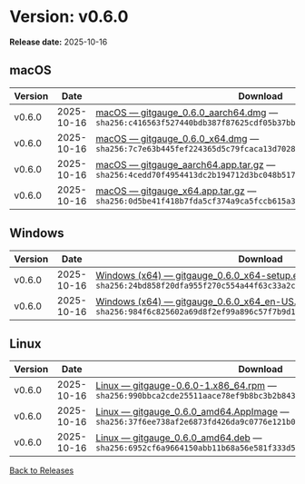 # Version: v0.6.0

**Release date:** 2025-10-16


## macOS

| Version | Date | Download | Notes |
|---|---|---|---|
| v0.6.0 | 2025-10-16 | [macOS — gitgauge_0.6.0_aarch64.dmg](https://github.com/Monash-FIT3170/2025W1-Commitment/releases/download/v0.6.0/gitgauge_0.6.0_aarch64.dmg) — `sha256:c416563f527440bdb387f87625cdf05b37bbecbee559ce9e9d02c439d8f5bd0a` | [Notes](https://github.com/Monash-FIT3170/2025W1-Commitment/releases/tag/v0.6.0) |
| v0.6.0 | 2025-10-16 | [macOS — gitgauge_0.6.0_x64.dmg](https://github.com/Monash-FIT3170/2025W1-Commitment/releases/download/v0.6.0/gitgauge_0.6.0_x64.dmg) — `sha256:7c7e63b445fef224365d5c79fcaca13d70285c9ac61f500f07847a9364b5aae9` | [Notes](https://github.com/Monash-FIT3170/2025W1-Commitment/releases/tag/v0.6.0) |
| v0.6.0 | 2025-10-16 | [macOS — gitgauge_aarch64.app.tar.gz](https://github.com/Monash-FIT3170/2025W1-Commitment/releases/download/v0.6.0/gitgauge_aarch64.app.tar.gz) — `sha256:4cedd70f4954413dc2b194712d3bc048b517ddd6b7d4d36684eb2ee1c9b137e2` | [Notes](https://github.com/Monash-FIT3170/2025W1-Commitment/releases/tag/v0.6.0) |
| v0.6.0 | 2025-10-16 | [macOS — gitgauge_x64.app.tar.gz](https://github.com/Monash-FIT3170/2025W1-Commitment/releases/download/v0.6.0/gitgauge_x64.app.tar.gz) — `sha256:0d5be41f418b7fda5cf374a9ca5fccb615a372b05d8b1f94c121e6b5dec66df0` | [Notes](https://github.com/Monash-FIT3170/2025W1-Commitment/releases/tag/v0.6.0) |



## Windows

| Version | Date | Download | Notes |
|---|---|---|---|
| v0.6.0 | 2025-10-16 | [Windows (x64) — gitgauge_0.6.0_x64-setup.exe](https://github.com/Monash-FIT3170/2025W1-Commitment/releases/download/v0.6.0/gitgauge_0.6.0_x64-setup.exe) — `sha256:24bd858f20dfa955f270c554a44f63c33a2ca5ee9f10b74baec8e3d9295443c8` | [Notes](https://github.com/Monash-FIT3170/2025W1-Commitment/releases/tag/v0.6.0) |
| v0.6.0 | 2025-10-16 | [Windows (x64) — gitgauge_0.6.0_x64_en-US.msi](https://github.com/Monash-FIT3170/2025W1-Commitment/releases/download/v0.6.0/gitgauge_0.6.0_x64_en-US.msi) — `sha256:984f6c825602a69d8f2ef99a896c57f7b9d1c00aacbc617627514cf747c3bf89` | [Notes](https://github.com/Monash-FIT3170/2025W1-Commitment/releases/tag/v0.6.0) |



## Linux

| Version | Date | Download | Notes |
|---|---|---|---|
| v0.6.0 | 2025-10-16 | [Linux — gitgauge-0.6.0-1.x86_64.rpm](https://github.com/Monash-FIT3170/2025W1-Commitment/releases/download/v0.6.0/gitgauge-0.6.0-1.x86_64.rpm) — `sha256:990bbca2cde25511aace78ef9b8bc3b2b84315c11ef606497a15c2dffa14d1f4` | [Notes](https://github.com/Monash-FIT3170/2025W1-Commitment/releases/tag/v0.6.0) |
| v0.6.0 | 2025-10-16 | [Linux — gitgauge_0.6.0_amd64.AppImage](https://github.com/Monash-FIT3170/2025W1-Commitment/releases/download/v0.6.0/gitgauge_0.6.0_amd64.AppImage) — `sha256:37f6ee738af2e6873fd426da9c0776e121b0b5b2925ad79755cd654a22afb71f` | [Notes](https://github.com/Monash-FIT3170/2025W1-Commitment/releases/tag/v0.6.0) |
| v0.6.0 | 2025-10-16 | [Linux — gitgauge_0.6.0_amd64.deb](https://github.com/Monash-FIT3170/2025W1-Commitment/releases/download/v0.6.0/gitgauge_0.6.0_amd64.deb) — `sha256:6952cf6a9664150abb11b68a56e581f333d5a710293b60e40abff755709577a2` | [Notes](https://github.com/Monash-FIT3170/2025W1-Commitment/releases/tag/v0.6.0) |


[Back to Releases](./index.md)